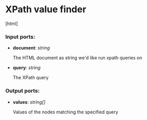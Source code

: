 # XPath value finder

[html]

### Input ports:

* __document__: _string_

    The HTML document as string we'd like run xpath queries on



* __query__: _string_

    The XPath query



### Output ports:

* __values__: _string[]_

    Values of the nodes matching the specified query



